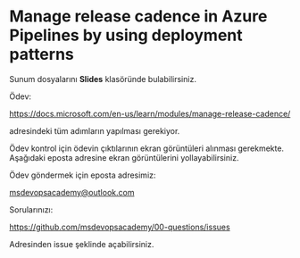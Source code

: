 # Manage release cadence in Azure Pipelines by using deployment patterns #

Sunum dosyalarını **Slides** klasöründe bulabilirsiniz.

Ödev:

https://docs.microsoft.com/en-us/learn/modules/manage-release-cadence/

adresindeki tüm adımların yapılması gerekiyor.

Ödev kontrol için ödevin çıktılarının ekran görüntüleri alınması gerekmekte.
Aşağıdaki eposta adresine ekran görüntülerini yollayabilirsiniz.

Ödev göndermek için eposta adresimiz: 

msdevopsacademy@outlook.com

Sorularınızı:  

https://github.com/msdevopsacademy/00-questions/issues

Adresinden issue şeklinde açabilirsiniz. 
